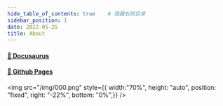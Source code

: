 ```yaml
---
hide_table_of_contents: true    # 隐藏右侧目录
sidebar_position: 1
date: 2022-05-25
title: About
---
```


#### [🎉 Docusaurus](https://www.docusaurus.io/)

#### [🎉 Github Pages](https://pages.github.com/)



 <img src="/img/000.png" 
        style={{    width:"70%", 
                    height: "auto", 
                    position: "fixed",
                    right: "-22%",
                    bottom: "0%",}} />